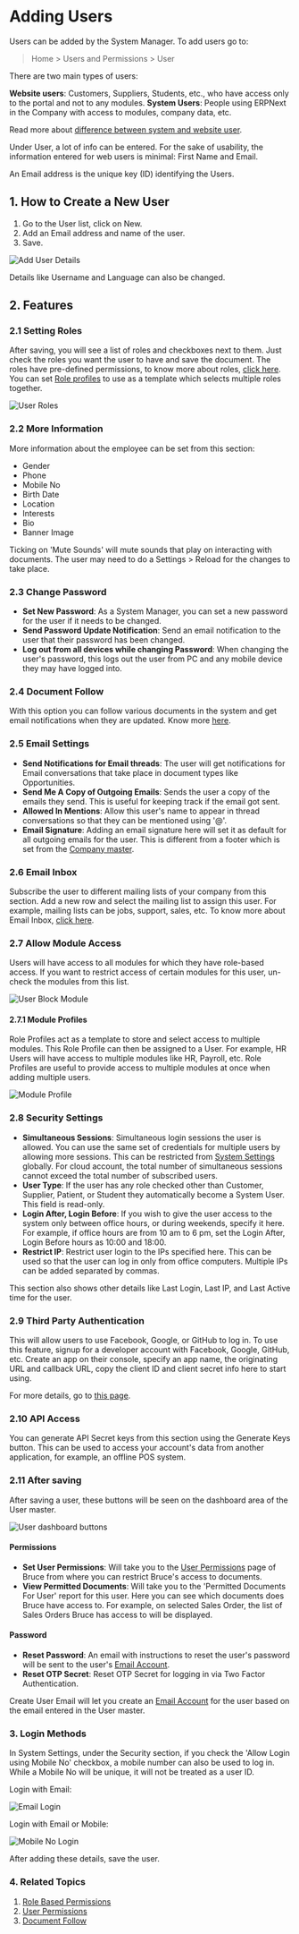
# Adding Users


Users can be added by the System Manager. To add users go to:



> 
> Home > Users and Permissions > User
> 
> 
> 


There are two main types of users:


**Website users**: Customers, Suppliers, Students, etc., who have access only to the portal and not to any modules.
**System Users**: People using ERPNext in the Company with access to modules, company data, etc.


Read more about [difference between system and website user](/docs/v13/user/manual/en/setting-up/articles/difference-between-system-user-and-website-user).


Under User, a lot of info can be entered. For the sake of usability, the information entered for web users is minimal: First Name and Email.


An Email address is the unique key (ID) identifying the Users.


## 1. How to Create a New User


1. Go to the User list, click on New.
2. Add an Email address and name of the user.
3. Save.


![Add User Details](/files/add-user-details.png)


Details like Username and Language can also be changed.


## 2. Features


### 2.1 Setting Roles


After saving, you will see a list of roles and checkboxes next to them. Just check the roles you want the user to have and save the document. The roles have pre-defined permissions, to know more about roles, [click here](/docs/v13/user/manual/en/setting-up/users-and-permissions/role-based-permissions). You can set [Role profiles](/docs/v13/user/manual/en/setting-up/users-and-permissions/role-and-role-profile) to use as a template which selects multiple roles together.


![User Roles](/files/user-2.png)


### 2.2 More Information


More information about the employee can be set from this section:


* Gender
* Phone
* Mobile No
* Birth Date
* Location
* Interests
* Bio
* Banner Image


Ticking on 'Mute Sounds' will mute sounds that play on interacting with documents. The user may need to do a Settings > Reload for the changes to take place.


### 2.3 Change Password


* **Set New Password**: As a System Manager, you can set a new password for the user if it needs to be changed.
* **Send Password Update Notification**: Send an email notification to the user that their password has been changed.
* **Log out from all devices while changing Password**: When changing the user's password, this logs out the user from PC and any mobile device they may have logged into.


### 2.4 Document Follow


With this option you can follow various documents in the system and get email notifications when they are updated. Know more [here](/docs/v13/user/manual/en/setting-up/email/document-follow).


### 2.5 Email Settings


* **Send Notifications for Email threads**: The user will get notifications for Email conversations that take place in document types like Opportunities.
* **Send Me A Copy of Outgoing Emails**: Sends the user a copy of the emails they send. This is useful for keeping track if the email got sent.
* **Allowed In Mentions**: Allow this user's name to appear in thread conversations so that they can be mentioned using '@'.
* **Email Signature**: Adding an email signature here will set it as default for all outgoing emails for the user. This is different from a footer which is set from the [Company master](/docs/v13/user/manual/en/setting-up/company-setup).


### 2.6 Email Inbox


Subscribe the user to different mailing lists of your company from this section. Add a new row and select the mailing list to assign this user. For example, mailing lists can be jobs, support, sales, etc. To know more about Email Inbox, [click here](/docs/v13/user/manual/en/setting-up/email/email-inbox).


### 2.7 Allow Module Access


Users will have access to all modules for which they have role-based access. If you want to restrict access of certain modules for this user, un-check the modules from this list.


![User Block Module](/files/user-3.png)


#### 2.7.1 Module Profiles


Role Profiles act as a template to store and select access to multiple modules. This Role Profile can then be assigned to a User. For example, HR Users will have access to multiple modules like HR, Payroll, etc. Role Profiles are useful to provide access to multiple modules at once when adding multiple users.


![Module Profile](/files/module-profile.png)


### 2.8 Security Settings


* **Simultaneous Sessions**: Simultaneous login sessions the user is allowed. You can use the same set of credentials for multiple users by allowing more sessions. This can be restricted from [System Settings](/docs/v13/user/manual/en/setting-up/settings/system-settings#15-security) globally. For cloud account, the total number of simultaneous sessions cannot exceed the total number of subscribed users.
* **User Type**: If the user has any role checked other than Customer, Supplier, Patient, or Student they automatically become a System User. This field is read-only.
* **Login After, Login Before**: If you wish to give the user access to the system only between office hours,
or during weekends, specify it here. For example, if office hours are from 10 am to 6 pm, set the Login After, Login Before hours as 10:00 and 18:00.
* **Restrict IP**: Restrict user login to the IPs specified here. This can be used so that the user can log in only from office computers. Multiple IPs can be added separated by commas.


This section also shows other details like Last Login, Last IP, and Last Active time for the user.


### 2.9 Third Party Authentication


This will allow users to use Facebook, Google, or GitHub to log in. To use this feature, signup for a developer account with Facebook, Google, GitHub, etc. Create an app on their console, specify an app name, the originating URL and callback URL, copy the client ID and client secret info here to start using.


For more details, go to [this page](https://frappe.io/docs/v13/user/en/guides/deployment/how-to-enable-social-logins).


### 2.10 API Access


You can generate API Secret keys from this section using the Generate Keys button. This can be used to access your account's data from another application, for example, an offline POS system.


### 2.11 After saving


After saving a user, these buttons will be seen on the dashboard area of the User master.


![User dashboard buttons](/files/user-after-save.png)


#### Permissions


* **Set User Permissions**: Will take you to the [User Permissions](/docs/v13/user/manual/en/setting-up/users-and-permissions/user-permissions) page of Bruce from where you can restrict Bruce's access to documents.
* **View Permitted Documents**: Will take you to the 'Permitted Documents For User' report for this user. Here you can see which documents does Bruce have access to. For example, on selected Sales Order, the list of Sales Orders Bruce has access to will be displayed.


#### Password


* **Reset Password**: An email with instructions to reset the user's password will be sent to the user's [Email Account](/docs/v13/user/manual/en/setting-up/email/email-account).
* **Reset OTP Secret**: Reset OTP Secret for logging in via Two Factor Authentication.


Create User Email will let you create an [Email Account](/docs/v13/user/manual/en/setting-up/email/email-account) for the user based on the email entered in the User master.


### 3. Login Methods


In System Settings, under the Security section, if you check the 'Allow Login using Mobile No' checkbox, a mobile number can also be used to log in. While a Mobile No will be unique, it will not be treated as a user ID.


Login with Email:


![Email Login](/files/user-login-email.png)


Login with Email or Mobile:


![Mobile No Login](/files/user-login-mobile.png)


After adding these details, save the user.


### 4. Related Topics


1. [Role Based Permissions](/docs/v13/user/manual/en/setting-up/users-and-permissions/role-based-permissions)
2. [User Permissions](/docs/v13/user/manual/en/setting-up/users-and-permissions/user-permissions)
3. [Document Follow](/docs/v13/user/manual/en/setting-up/email/document-follow)


